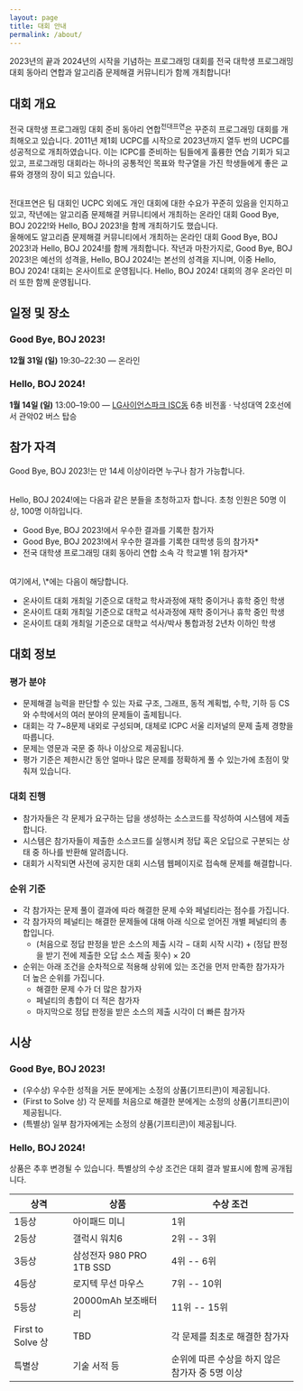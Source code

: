 ```yaml
---
layout: page
title: 대회 안내
permalink: /about/
---
```


2023년의 끝과 2024년의 시작을 기념하는 프로그래밍 대회를 전국 대학생 프로그래밍 대회 동아리 연합과 알고리즘 문제해결 커뮤니티가 함께 개최합니다!

## 대회 개요

전국 대학생 프로그래밍 대회 준비 동아리 연합<sup>전대프연</sup>은 꾸준히 프로그래밍 대회를 개최해오고 있습니다.
2011년 제1회 UCPC를 시작으로 2023년까지 열두 번의 UCPC를 성공적으로 개최하였습니다.
이는 ICPC를 준비하는 팀들에게 훌륭한 연습 기회가 되고 있고, 프로그래밍 대회라는 하나의 공통적인 목표와 학구열을 가진 학생들에게 좋은 교류와 경쟁의 장이 되고 있습니다.

<br>
전대프연은 팀 대회인 UCPC 외에도 개인 대회에 대한 수요가 꾸준히 있음을 인지하고 있고,
작년에는 알고리즘 문제해결 커뮤니티에서 개최하는 온라인 대회 Good Bye, BOJ 2022!와 Hello, BOJ 2023!을 함께 개최하기도 했습니다.

<br>
올해에도 알고리즘 문제해결 커뮤니티에서 개최하는 온라인 대회 Good Bye, BOJ 2023!과 Hello, BOJ 2024!를 함께 개최합니다.
작년과 마찬가지로, Good Bye, BOJ 2023!은 예선의 성격을, Hello, BOJ 2024!는 본선의 성격을 지니며, 이중 Hello, BOJ 2024! 대회는 온사이트로 운영됩니다.
Hello, BOJ 2024! 대회의 경우 온라인 미러 또한 함께 운영됩니다.

## 일정 및 장소

### Good Bye, BOJ 2023!

**12월 31일 (일)** 19:30–22:30 — 온라인

### Hello, BOJ 2024!

**1월 14일 (일)** 13:00–19:00 — [LG사이언스파크 ISC동](https://map.naver.com/p/entry/place/1550360386) 6층 비전홀 &middot; 낙성대역 2호선에서 관악02 버스 탑승

## 참가 자격

Good Bye, BOJ 2023!는 만 14세 이상이라면 누구나 참가 가능합니다.

<br>
Hello, BOJ 2024!에는 다음과 같은 분들을 초청하고자 합니다.
초청 인원은 50명 이상, 100명 이하입니다.

- Good Bye, BOJ 2023!에서 우수한 결과를 기록한 참가자
- Good Bye, BOJ 2023!에서 우수한 결과를 기록한 대학생 등의 참가자\*
- 전국 대학생 프로그래밍 대회 동아리 연합 소속 각 학교별 1위 참가자\*

<br>
여기에서, \*에는 다음이 해당합니다.

- 온사이트 대회 개최일 기준으로 대학교 학사과정에 재학 중이거나 휴학 중인 학생
- 온사이트 대회 개최일 기준으로 대학교 석사과정에 재학 중이거나 휴학 중인 학생
- 온사이트 대회 개최일 기준으로 대학교 석사/박사 통합과정 2년차 이하인 학생

## 대회 정보

### 평가 분야

- 문제해결 능력을 판단할 수 있는 자료 구조, 그래프, 동적 계획법, 수학, 기하 등 CS와 수학에서의 여러 분야의 문제들이 출제됩니다.
- 대회는 각 7~8문제 내외로 구성되며, 대체로 ICPC 서울 리저널의 문제 출제 경향을 따릅니다.
- 문제는 영문과 국문 중 하나 이상으로 제공됩니다.
- 평가 기준은 제한시간 동안 얼마나 많은 문제를 정확하게 풀 수 있는가에 초점이 맞춰져 있습니다.

### 대회 진행

- 참가자들은 각 문제가 요구하는 답을 생성하는 소스코드를 작성하여 시스템에 제출합니다.
- 시스템은 참가자들이 제출한 소스코드를 실행시켜 정답 혹은 오답으로 구분되는 상태 중 하나를 반환해 알려줍니다.
- 대회가 시작되면 사전에 공지한 대회 시스템 웹페이지로 접속해 문제를 해결합니다.

### 순위 기준

- 각 참가자는 문제 풀이 결과에 따라 해결한 문제 수와 페널티라는 점수를 가집니다.
- 각 참가자의 페널티는 해결한 문제들에 대해 아래 식으로 얻어진 개별 페널티의 총합입니다.
  - (처음으로 정답 판정을 받은 소스의 제출 시각 &minus; 대회 시작 시각) + (정답 판정을 받기 전에 제출한 오답 소스 제출 횟수) &times; 20
- 순위는 아래 조건을 순차적으로 적용해 상위에 있는 조건을 먼저 만족한 참가자가 더 높은 순위를 가집니다.
  - 해결한 문제 수가 더 많은 참가자
  - 페널티의 총합이 더 적은 참가자
  - 마지막으로 정답 판정을 받은 소스의 제출 시각이 더 빠른 참가자

## 시상

### Good Bye, BOJ 2023!

- (우수상) 우수한 성적을 거둔 분에게는 소정의 상품(기프티콘)이 제공됩니다.
- (First to Solve 상) 각 문제를 처음으로 해결한 분에게는 소정의 상품(기프티콘)이 제공됩니다.
- (특별상) 일부 참가자에게는 소정의 상품(기프티콘)이 제공됩니다.

### Hello, BOJ 2024!

상품은 추후 변경될 수 있습니다. 특별상의 수상 조건은 대회 결과 발표시에 함께 공개됩니다.

| 상격              | 상품                             | 수상 조건                                       |
| ----------------- | -------------------------------- | ----------------------------------------------- |
| 1등상             | 아이패드 미니                    | 1위                                             |
| 2등상             | 갤럭시 워치6                    | 2위 -- 3위                                      |
| 3등상             | 삼성전자 980 PRO 1TB SSD       | 4위 -- 6위                                      |
| 4등상             | 로지텍 무선 마우스              | 7위 -- 10위                                     |
| 5등상             | 20000mAh 보조배터리             | 11위 -- 15위                                    |
| First to Solve 상 | TBD                           | 각 문제를 최초로 해결한 참가자                  |
| 특별상            | 기술 서적 등                   | 순위에 따른 수상을 하지 않은 참가자 중 5명 이상 |
